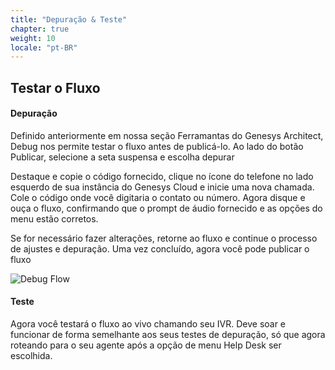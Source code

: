 ```yaml
---
title: "Depuração & Teste"
chapter: true
weight: 10
locale: "pt-BR"
---
```


## Testar o Fluxo

#### Depuração

Definido anteriormente em nossa seção Ferramantas do Genesys Architect, Debug nos permite testar o fluxo antes de publicá-lo. Ao lado do botão Publicar, selecione a seta suspensa e escolha depurar

Destaque e copie o código fornecido, clique no ícone do telefone no lado esquerdo de sua instância do Genesys Cloud e inicie uma nova chamada. Cole o código onde você digitaria o contato ou número. Agora disque e ouça o fluxo, confirmando que o prompt de áudio fornecido e as opções do menu estão corretos.

Se for necessário fazer alterações, retorne ao fluxo e continue o processo de ajustes e depuração. Uma vez concluído, agora você pode publicar o fluxo

![Debug Flow](/images/Debug1.jpg)

#### Teste

Agora você testará o fluxo ao vivo chamando seu IVR. Deve soar e funcionar de forma semelhante aos seus testes de depuração, só que agora roteando para o seu agente após a opção de menu Help Desk ser escolhida. 

